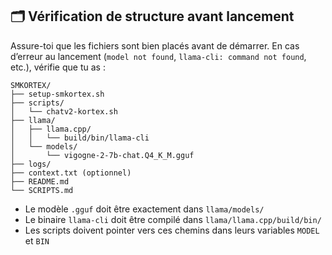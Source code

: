 ## 🗂️ Vérification de structure avant lancement

Assure-toi que les fichiers sont bien placés avant de démarrer. En cas d’erreur au lancement (`model not found`, `llama-cli: command not found`, etc.), vérifie que tu as :

```
SMKORTEX/
├── setup-smkortex.sh
├── scripts/
│   └── chatv2-kortex.sh
├── llama/
│   ├── llama.cpp/
│   │   └── build/bin/llama-cli
│   └── models/
│       └── vigogne-2-7b-chat.Q4_K_M.gguf
├── logs/
├── context.txt (optionnel)
├── README.md
└── SCRIPTS.md
```

- Le modèle `.gguf` doit être exactement dans `llama/models/`
- Le binaire `llama-cli` doit être compilé dans `llama/llama.cpp/build/bin/`
- Les scripts doivent pointer vers ces chemins dans leurs variables `MODEL` et `BIN`




